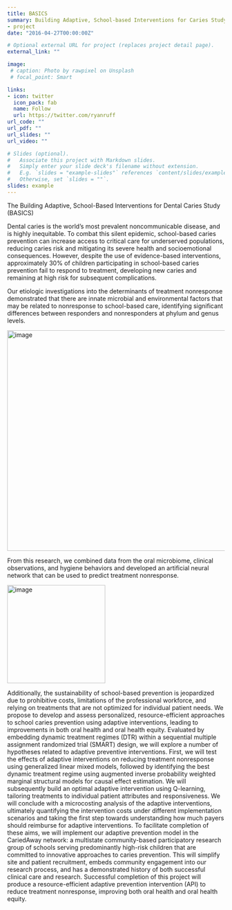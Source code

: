 ```yaml
---
title: BASICS
summary: Building Adaptive, School-based Interventions for Caries Study
- project
date: "2016-04-27T00:00:00Z"

# Optional external URL for project (replaces project detail page).
external_link: ""

image:
 # caption: Photo by rawpixel on Unsplash
 # focal_point: Smart

links:
- icon: twitter
  icon_pack: fab
  name: Follow
  url: https://twitter.com/ryanruff
url_code: ""
url_pdf: ""
url_slides: ""
url_video: ""

# Slides (optional).
#   Associate this project with Markdown slides.
#   Simply enter your slide deck's filename without extension.
#   E.g. `slides = "example-slides"` references `content/slides/example-slides.md`.
#   Otherwise, set `slides = ""`.
slides: example
---
```


The Building Adaptive, School-Based Interventions for Dental Caries Study (BASICS)

Dental caries is the world’s most prevalent noncommunicable disease, and is highly inequitable. To combat this silent epidemic, school-based caries prevention can increase access to critical care for underserved populations, reducing caries risk and mitigating its severe health and socioemotional consequences. However, despite the use of evidence-based interventions, approximately 30% of children participating in school-based caries prevention fail to respond to treatment, developing new caries and remaining at high risk for subsequent complications. 

Our etiologic investigations into the determinants of treatment nonresponse demonstrated that there are innate microbial and environmental factors that may be related to nonresponse to school-based care, identifying significant differences between responders and nonresponders at phylum and genus levels. 

<img width="510" alt="image" src="https://github.com/ryanruff/ryanruff_web/assets/65179113/36c5d266-115f-4b59-a8ec-d2a676e6ab64">

From this research, we combined data from the oral microbiome, clinical observations, and hygiene behaviors and developed an artificial neural network that can be used to predict treatment nonresponse.

<img width="227" alt="image" src="https://github.com/ryanruff/ryanruff_web/assets/65179113/41177af3-2136-416a-be65-516c064ed4cc">

Additionally, the sustainability of school-based prevention is jeopardized due to prohibitive costs, limitations of the professional workforce, and relying on treatments that are not optimized for individual patient needs. We propose to develop and assess personalized, resource-efficient approaches to school caries prevention using adaptive interventions, leading to improvements in both oral health and oral health equity. Evaluated by embedding dynamic treatment regimes (DTR) within a sequential multiple assignment randomized trial (SMART) design, we will explore a number of hypotheses related to adaptive preventive interventions. First, we will test the effects of adaptive interventions on reducing treatment nonresponse using generalized linear mixed models, followed by identifying the best dynamic treatment regime using augmented inverse probability weighted marginal structural models for causal effect estimation. We will subsequently build an optimal adaptive intervention using Q-learning, tailoring treatments to individual patient attributes and responsiveness. We will conclude with a microcosting analysis of the adaptive interventions, ultimately quantifying the intervention costs under different implementation scenarios and taking the first step towards understanding how much payers should reimburse for adaptive interventions. To facilitate completion of these aims, we will implement our adaptive prevention model in the CariedAway network: a multistate community-based participatory research group of schools serving predominantly high-risk children that are committed to innovative approaches to caries prevention. This will simplify site and patient recruitment, embeds community engagement into our research process, and has a demonstrated history of both successful clinical care and research. Successful completion of this project will produce a resource-efficient adaptive prevention intervention (API) to reduce treatment nonresponse, improving both oral health and oral health equity.
